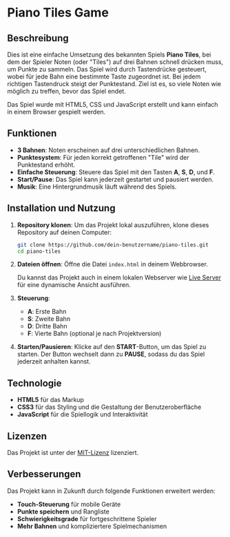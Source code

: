 # Piano Tiles Game

## Beschreibung

Dies ist eine einfache Umsetzung des bekannten Spiels **Piano Tiles**, bei dem der Spieler Noten (oder "Tiles") auf drei Bahnen schnell drücken muss, um Punkte zu sammeln. Das Spiel wird durch Tastendrücke gesteuert, wobei für jede Bahn eine bestimmte Taste zugeordnet ist. Bei jedem richtigen Tastendruck steigt der Punktestand. Ziel ist es, so viele Noten wie möglich zu treffen, bevor das Spiel endet.

Das Spiel wurde mit HTML5, CSS und JavaScript erstellt und kann einfach in einem Browser gespielt werden.

## Funktionen

- **3 Bahnen**: Noten erscheinen auf drei unterschiedlichen Bahnen.
- **Punktesystem**: Für jeden korrekt getroffenen "Tile" wird der Punktestand erhöht.
- **Einfache Steuerung**: Steuere das Spiel mit den Tasten **A**, **S**, **D**, und **F**.
- **Start/Pause**: Das Spiel kann jederzeit gestartet und pausiert werden.
- **Musik**: Eine Hintergrundmusik läuft während des Spiels.

## Installation und Nutzung

1. **Repository klonen**:
   Um das Projekt lokal auszuführen, klone dieses Repository auf deinen Computer:

   ```bash
   git clone https://github.com/dein-benutzername/piano-tiles.git
   cd piano-tiles
   ```

2. **Dateien öffnen**:
   Öffne die Datei `index.html` in deinem Webbrowser.

   Du kannst das Projekt auch in einem lokalen Webserver wie [Live Server](https://marketplace.visualstudio.com/items?itemName=ritwickdey.LiveServer) für eine dynamische Ansicht ausführen.

3. **Steuerung**:
   - **A**: Erste Bahn
   - **S**: Zweite Bahn
   - **D**: Dritte Bahn
   - **F**: Vierte Bahn (optional je nach Projektversion)

4. **Starten/Pausieren**:
   Klicke auf den **START**-Button, um das Spiel zu starten. Der Button wechselt dann zu **PAUSE**, sodass du das Spiel jederzeit anhalten kannst.

## Technologie

- **HTML5** für das Markup
- **CSS3** für das Styling und die Gestaltung der Benutzeroberfläche
- **JavaScript** für die Spiellogik und Interaktivität

## Lizenzen

Das Projekt ist unter der [MIT-Lizenz](LICENSE) lizenziert.

## Verbesserungen

Das Projekt kann in Zukunft durch folgende Funktionen erweitert werden:
- **Touch-Steuerung** für mobile Geräte
- **Punkte speichern** und Rangliste
- **Schwierigkeitsgrade** für fortgeschrittene Spieler
- **Mehr Bahnen** und kompliziertere Spielmechanismen
